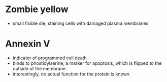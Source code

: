 # Zombie yellow 
- small fixible die, staining cells with damaged plasma membranes
# Annexin V
- indicator of programmed cell death 
- binds to phostidylserine, a marker for apoptosis, which is flipped to the outside of the membrane
- interestingly, no actual function for the protein is known